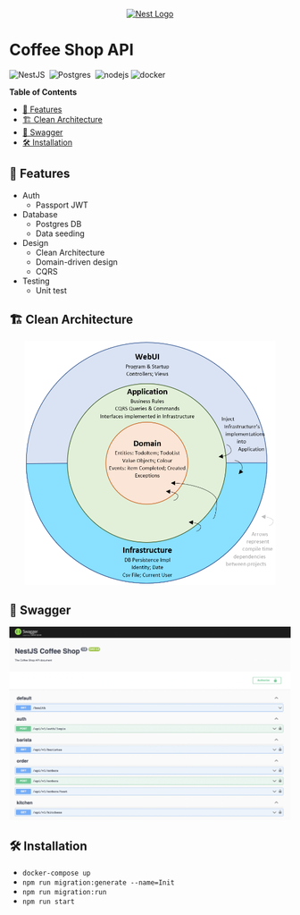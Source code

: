 <p align="center">
  <a href="http://nestjs.com/" target="blank"><img src="https://nestjs.com/img/logo-small.svg" width="200" alt="Nest Logo" /></a>
</p>

<h1> Coffee Shop API </h1>

![NestJS](https://img.shields.io/badge/NestJS-10%2E0-E0234E?style=flat-square&logo=nestjs&logoColor=E0234E)&nbsp;
![Postgres](https://img.shields.io/badge/Posgres-15%2E3-4169E1?style=flat-square&logo=PostgreSQL&logoColor=white)&nbsp;
![nodejs](https://img.shields.io/badge/Node.js-18-3C873A?style=flat-square&logo=nodedotjs&logoColor=white)
![docker](https://img.shields.io/badge/Docker-latest-2CA5E0?style=flat-square&logo=docker&logoColor=white)&nbsp;

**Table of Contents**
- [🌱 Features](#-features)
- [🏗 Clean Architecture](#-clean-architecture)
- [🧪 Swagger](#-swagger)
- [🛠 Installation](#-installation)

## 🌱 Features

- Auth
  - Passport JWT
- Database
  - Postgres DB
  - Data seeding
- Design
  - Clean Architecture
  - Domain-driven design
  - CQRS
- Testing
  - Unit test

## 🏗 Clean Architecture
<p align="center">
  <img src="images/clean-architecture-diagram.webp" width="450" />
</p>

## 🧪 Swagger
<p align="center">
  <img src="images/swagger.png" width="1000" />
</p>

## 🛠 Installation
- `docker-compose up`
- `npm run migration:generate --name=Init`
- `npm run migration:run`
- `npm run start`
